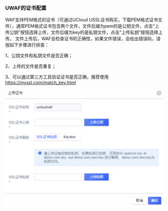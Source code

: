 

### UWAF的证书配置

WAF支持PEM格式的证书（可通过UCloud USSL证书购买，下载PEM格式证书文件），通常PEM格式证书包含两个文件，文件后缀为pem的是公钥文件，点击“上传公钥”按钮选择上传，文件后缀为key的是私钥文件，点击“上传私钥”按钮选择上传。
文件上传后，WAF会检查证书的正确性，如果文件错误，会给出错误码，请按如下步骤进行排查：

1、公钥文件和私钥文件是否正确；

2、上传的文件是否重复；

3、可以通过第三方工具验证证书是否正确，推荐使用 https://myssl.com/match_key.html

![](../../images/faq/waf21.png)


